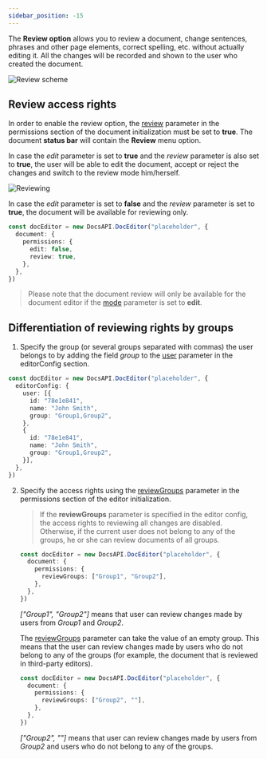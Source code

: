```yaml
---
sidebar_position: -15
---
```


The **Review option** allows you to review a document, change sentences, phrases and other page elements, correct spelling, etc. without actually editing it. All the changes will be recorded and shown to the user who created the document.

![Review scheme](/assets/images/editor/review.png)

## Review access rights

In order to enable the review option, the [review](../../usage-api/config/document/permissions.md#review) parameter in the permissions section of the document initialization must be set to **true**. The document **status bar** will contain the **Review** menu option.

In case the *edit* parameter is set to **true** and the *review* parameter is also set to **true**, the user will be able to edit the document, accept or reject the changes and switch to the review mode him/herself.

![Reviewing](/assets/images/editor/accept_reject.png)

In case the *edit* parameter is set to **false** and the *review* parameter is set to **true**, the document will be available for reviewing only.

``` ts
const docEditor = new DocsAPI.DocEditor("placeholder", {
  document: {
    permissions: {
      edit: false,
      review: true,
    },
  },
})
```

> Please note that the document review will only be available for the document editor if the [mode](../../usage-api/config/editor/editor.md#mode) parameter is set to **edit**.

## Differentiation of reviewing rights by groups

1. Specify the group (or several groups separated with commas) the user belongs to by adding the field *group* to the [user](../../usage-api/config/editor/editor.md#user) parameter in the editorConfig section.

``` ts
const docEditor = new DocsAPI.DocEditor("placeholder", {
  editorConfig: {
    user: [{
      id: "78e1e841",
      name: "John Smith",
      group: "Group1,Group2",
    },
    {
      id: "78e1e841",
      name: "John Smith",
      group: "Group1,Group2",
    }],
  },
})
```

2. Specify the access rights using the [reviewGroups](../../usage-api/config/document/permissions.md#reviewgroups) parameter in the permissions section of the editor initialization.

   > If the **reviewGroups** parameter is specified in the editor config, the access rights to reviewing all changes are disabled. Otherwise, if the current user does not belong to any of the groups, he or she can review documents of all groups.

   ``` ts
   const docEditor = new DocsAPI.DocEditor("placeholder", {
     document: {
       permissions: {
         reviewGroups: ["Group1", "Group2"],
       },
     },
   })
   ```

   *\["Group1", "Group2"]* means that user can review changes made by users from *Group1* and *Group2*.

   The [reviewGroups](../../usage-api/config/document/permissions.md#reviewgroups) parameter can take the value of an empty group. This means that the user can review changes made by users who do not belong to any of the groups (for example, the document that is reviewed in third-party editors).

   ``` ts
   const docEditor = new DocsAPI.DocEditor("placeholder", {
     document: {
       permissions: {
         reviewGroups: ["Group2", ""],
       },
     },
   })
   ```

   *\["Group2", ""]* means that user can review changes made by users from *Group2* and users who do not belong to any of the groups.
